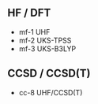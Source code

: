 
## HF / DFT

* mf-1        UHF
* mf-2        UKS-TPSS
* mf-3        UKS-B3LYP

## CCSD / CCSD(T)

* cc-8        UHF/CCSD(T)
